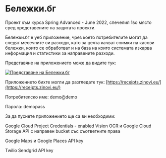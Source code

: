 # Бележки.бг
Проект към курса Spring Advanced - June 2022, спечелил 
1во място сред представените на защитата проекти.

Бележки.бг е уеб приложение, чрез което потребителите могат
да следят месечните си разходи, като за целта
качват снимки на касови бележки, които се обработват
и на база на които системата изкарва информация и статистики
за направените разходи.

Представяне на приложението може да видите тук:

[![Представяне на Бележки.бг](https://img.youtube.com/vi/G6GIoQrzVpw/0.jpg)](https://www.youtube.com/watch?v=G6GIoQrzVpw)

Приложението бихте могли да разгледате тук:
[https://receipts.zinovi.eu/](https://receipts.zinovi.eu/)

Потребителско име: demo@demo

Парола: demopass

За да пуснете приложението ще са ви необходими:

Google Cloud Project Credentials - enabled Vision OCR
и Google Cloud Storage API с направен bucket
със съответните права

Google Maps и Google Places API key

Twilio Sendgrid API key

